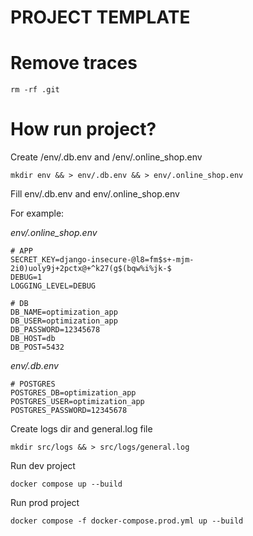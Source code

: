 # PROJECT TEMPLATE

# Remove traces

```rm -rf .git```


# How run project?

Create /env/.db.env and /env/.online_shop.env

```mkdir env && > env/.db.env && > env/.online_shop.env```

Fill env/.db.env and env/.online_shop.env

For example: 

*env/.online_shop.env*

```
# APP
SECRET_KEY=django-insecure-@l8=fm$s+-mjm-2i0)uoly9j+2pctx@+^k27(g$(bqw%i%jk-$
DEBUG=1
LOGGING_LEVEL=DEBUG

# DB
DB_NAME=optimization_app
DB_USER=optimization_app
DB_PASSWORD=12345678
DB_HOST=db
DB_POST=5432
```

*env/.db.env*
```
# POSTGRES
POSTGRES_DB=optimization_app
POSTGRES_USER=optimization_app
POSTGRES_PASSWORD=12345678
```

Create logs dir and general.log file

```mkdir src/logs && > src/logs/general.log ```

Run dev project

```docker compose up --build```

Run prod project

```docker compose -f docker-compose.prod.yml up --build```
